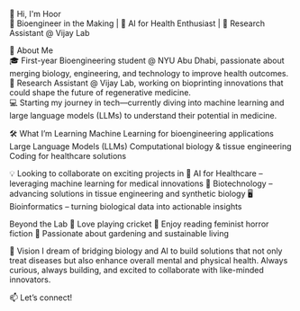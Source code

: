 👋 Hi, I'm Hoor  
🌱 Bioengineer in the Making | 🧠 AI for Health Enthusiast | 🔬 Research Assistant @ Vijay Lab

🚀 About Me  
🎓 First-year Bioengineering student @ NYU Abu Dhabi, passionate about merging biology, engineering, and technology to improve health outcomes.  
🧪 Research Assistant @ Vijay Lab, working on bioprinting innovations that could shape the future of regenerative medicine.  
💻 Starting my journey in tech—currently diving into machine learning and large language models (LLMs) to understand their potential in medicine.  


🛠️ What I’m Learning
Machine Learning for bioengineering applications
Large Language Models (LLMs)
Computational biology & tissue engineering
Coding for healthcare solutions

💡 Looking to collaborate on exciting projects in
🧠 AI for Healthcare – leveraging machine learning for medical innovations
🧬 Biotechnology – advancing solutions in tissue engineering and synthetic biology
🖥️ Bioinformatics – turning biological data into actionable insights

Beyond the Lab
🏏 Love playing cricket
📖 Enjoy reading feminist horror fiction
🌿 Passionate about gardening and sustainable living

🌟 Vision
I dream of bridging biology and AI to build solutions that not only treat diseases but also enhance overall mental and physical health. Always curious, always building, and excited to collaborate with like-minded innovators.

📫 Let’s connect!
